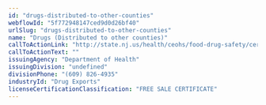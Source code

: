 ```yaml
---
id: "drugs-distributed-to-other-counties"
webflowId: "5f772948147ced9d0d26bf40"
urlSlug: "drugs-distributed-to-other-counties"
name: "Drugs (Distributed to other counties)"
callToActionLink: "http://state.nj.us/health/ceohs/food-drug-safety/cert-free-sale/"
callToActionText: ""
issuingAgency: "Department of Health"
issuingDivision: "undefined"
divisionPhone: "(609) 826-4935"
industryId: "Drug Exports"
licenseCertificationClassification: "FREE SALE CERTIFICATE"
---
```

